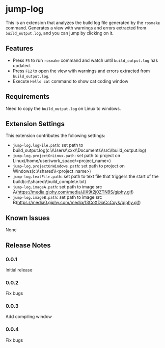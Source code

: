 # jump-log
This is an extension that analyzes the build log file generated by the `rosmake` command.
Generates a view with warnings and errors extracted from `build_output.log`, and you can jump by clicking on it.

## Features
- Press `F5` to run `rosmake` command and watch until `build_output.log` has updated.
- Press `F12` to open the view with warnings and errors extracted from `build_output.log`.
- Execute `Hello cat` command to show cat coding window

## Requirements
Need to copy the `build_output.log` on Linux to windows.

## Extension Settings
This extension contributes the following settings:

* `jump-log.logFile.path`: set path to build_output.log(c:\\\\Users\\\\xxx\\\\Documents\\\\src\\\\build_output.log)
* `jump-log.projectOnLinux.path`: set path to project on Linux(/home/user/work_space/<project_name>)
* `jump-log.projectOnWindows.path`: set path to project on Windows(c:\\\\shared\\\\<project_name>)
* `jump-log.textFile.path`: set path to text file that triggers the start of the build(c:\\\\shared\\\\build_complete.txt)
* `jump-log.imageA.path`: set path to image src A(https://media.giphy.com/media/JIX9t2j0ZTN9S/giphy.gif)
* `jump-log.imageB.path`: set path to image src B(https://media0.giphy.com/media/13CoXDiaCcCoyk/giphy.gif)

## Known Issues
None

## Release Notes

### 0.0.1
Initial release

### 0.0.2
Fix bugs

### 0.0.3
Add compiling window

### 0.0.4
Fix bugs